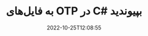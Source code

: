 ---
############################# Static ############################
layout: "auto-gen-merger"
date: 2022-10-25T12:08:55
draft: false
otherformats: pdf pps ppsx ppt pptx rtf tex vdx vsdm vsdx vssm vssx vstm vstx vsx vtx

############################# Head ############################
head_title: "به فایل‌های OTP در C# بپیوندید OTP ادغام"
head_description: "چندین فایل OTP را با استفاده از API ادغام اسناد C# .NET به یک فایل ملحق کنید. به صفحات خاص یا محدوده صفحات از اسناد مختلف گرفته تا یک سند بپیوندید."

############################# Header ############################
title: "به فایل‌های OTP در C# بپیوندید"
description: "با چند خط کد .NET به OTP بپیوندید."
bg_image: "https://cms.admin.containerize.com/templates/aspose/App_Themes/V3/images/bg/header1.png"
bg_overlay: false
button:
    enable: true
    icon: "fas fa-arrow-down"
    label: "دانلود آزمایشی رایگان"
    link: "https://downloads.groupdocs.com/merger/net"

############################# SubMenu ############################
submenu:
    enable: true

    left:
        img_alt: "GroupDocs.Merger for .NET"
        image: "https://cms.admin.containerize.com/templates/groupdocs/images/product-logos/90x90-noborder/groupdocs-merger-net.png"
        product: "GroupDocs.Merger"
        platform: ".NET"

    middle:
        button:

            # button loop
            - link: "https://apireference.groupdocs.com/merger/net"
              text: "مرجع API"

            # button loop
            - link: "https://github.com/groupdocs-merger"
              text: "نمونه های کد"

            # button loop
            - link: "https://products.groupdocs.app/merger/family"
              text: "دموهای زنده"

            # button loop
            - link: "https://purchase.groupdocs.com/pricing/merger/net"
              text: "قیمت گذاری"

    right:
        link_download: "https://downloads.groupdocs.com/merger"
        link_learn: "https://docs.groupdocs.com/merger/net"
        link_buy: "https://purchase.groupdocs.com"

############################# About ############################
about:
    enable: true
    title: "درباره GroupDocs.Merger for .NET API"
    content: |
        [GroupDocs.Merger for .NET](/fa/merger/net/) یک راه حل مناسب برای پیوستن به چندین PDF، Microsoft Office (Word، Excel، PowerPoint، OneNote)، OpenDocument، HTML، تصاویر و بسیاری از اسناد دیگر در یک فایل واحد در برنامه های .NET. GroupDocs.Merger در تلاش شما صرفه جویی خواهد کرد، زیرا شما مجاز به پیوستن به اسناد OTP هستید - نیازی به نصب نرم افزار شخص ثالث، برنامه دسکتاپ یا افزونه نیست. حالا دیگر نیازی به تلف کردن زمان و پیوستن فایل ها به صورت دستی نیست! ماموریت GroupDocs ارائه بهترین کیفیت و ساده‌سازی گردش‌های کاری پردازش اسناد است.
        
        GroupDocs.Merger API یک انتخاب مناسب برای راه حل های شرکتی است که به ویژگی های اتصال فایل نیاز دارد. این APIها در تمام سیستم عامل ها و پلتفرم های اصلی از جمله .NET Framework, .NET Standard, .NET Core, Mono به خوبی پشتیبانی می شوند.

############################# Steps ############################
steps:
    enable: true
    title_left: "نحوه پیوستن به چندین فایل OTP"
    content_left: |
        [GroupDocs.Merger for .NET](/fa/merger/net/) برای توسعه‌دهندگان .NET آسان می‌کند تا با پیاده‌سازی یک چند قدم آسان
        
        * نمونه جدیدی از **Merger** ایجاد کنید و مسیر سند منبع را به عنوان پارامتر سازنده عبور دهید.
        * **Join** کلاس **Merger** را فراخوانی کنید و از مسیر سند منبع دوم عبور کنید.
        * برای ذخیره سند ادغام شده، **Save** کلاس **Merger** را فراخوانی کنید.

    title_right: "سیستم مورد نیاز"
    content_right: |
        APIهای GroupDocs.Merger for .NET در همه سیستم عامل ها و سیستم عامل های اصلی پشتیبانی می شوند. لطفا قبل از اجرای کد زیر، از نصب پیش نیازهای زیر بر روی سیستم خود اطمینان حاصل کنید.

        * سیستم عامل: مایکروسافت ویندوز، لینوکس، MacOS
        * محیط های توسعه: Visual Studio, Xamarin, MonoDevelop
        * چارچوب ها: .NET Framework, .NET Standard, .NET Core, Mono
        * آخرین نسخه GroupDocs.Merger for .NET را از [NuGet](https://www.nuget.org/packages/groupdocs.merger) دانلود کنید
         
    code: |
     {{% merger/additional-styles %}}
     {{< merger/code-merger title="نحوه پیوستن به فایل‌های OTP با استفاده از کد نمونه C#">}}

        ```csharp    
        // با استفاده از GroupDocs.Merger API به فایل های OTP بپیوندید
        // ادغام فوری با سند ورودی OTP
        using (Merger merger = new Merger("input1.otp"))
          {
            // فراخوانی روش Join نمونه کلاس Merger و عبور از مسیر سند منبع دوم
            merger.Join("input2.otp");
    
            // برای ذخیره سند ادغام شده، روش Save نمونه کلاس Merger را فراخوانی کنید
            merger.Save("merged-file.otp");
          }
        ```
     {{< /merger/code-merger >}}

############################# Demos ############################
demos:
    enable: true
    title: "دموهای زنده - برنامه آنلاین برای پیوستن به اسناد"
    content: |
       اکنون با بازدید از وب سایت [GroupDocs.Merger Live Demos](https://products.groupdocs.app/merger/otp) به بیش از یک فایل OTP بپیوندید.
       نسخه ی نمایشی زنده دارای مزایای زیر است.
        
############################# About Formats ############################
about_formats:
    enable: true

############################# More Formats ############################
more_formats:
    enable: true
    title: "پیوستن به سایر فرمت های سند"
    content: |
        .NET API ادغام اسناد برای قالب‌های فایل و تصاویر. برخی از قالب‌های سند محبوب را همانطور که در زیر ذکر شده است، به هم بپیوندید.

############################# Back to top ###############################
back_to_top:
    enable: true
---